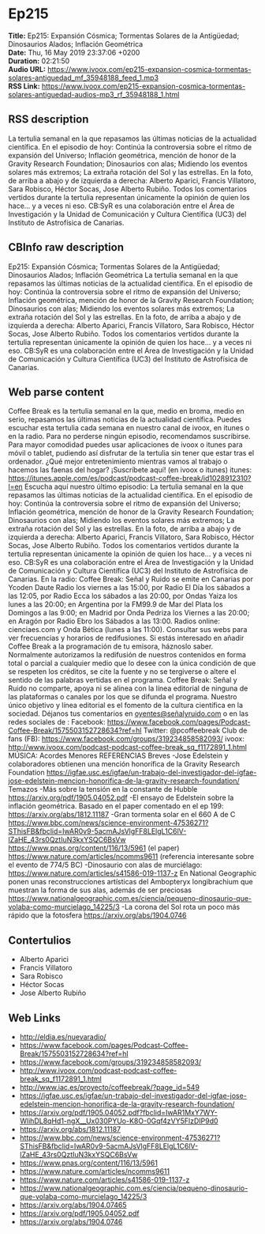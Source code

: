 # Ep215  
**Title:** Ep215: Expansión Cósmica; Tormentas Solares de la Antigüedad; Dinosaurios Alados; Inflación Geométrica  
**Date:** Thu, 16 May 2019 23:37:06 +0200  
**Duration:** 02:21:50  
**Audio URL:** https://www.ivoox.com/ep215-expansion-cosmica-tormentas-solares-antiguedad_mf_35948188_feed_1.mp3  
**RSS Link:** https://www.ivoox.com/ep215-expansion-cosmica-tormentas-solares-antiguedad-audios-mp3_rf_35948188_1.html  

## RSS description
La tertulia semanal en la que repasamos las últimas noticias de la actualidad científica. En el episodio de hoy: Continúa la controversia sobre el ritmo de expansión del Universo; Inflación geométrica, mención de honor de la Gravity Research Foundation; Dinosaurios con alas; Midiendo los eventos solares más extremos; La extraña rotación del Sol y las estrellas. En la foto, de arriba a abajo y de izquierda a derecha: Alberto Aparici, Francis Villatoro, Sara Robisco, Héctor Socas, Jose Alberto Rubiño. Todos los comentarios vertidos durante la tertulia representan únicamente la opinión de quien los hace… y a veces ni eso. CB:SyR es una colaboración entre el Área de Investigación y la Unidad de Comunicación y Cultura Científica (UC3) del Instituto de Astrofísica de Canarias.

## CBInfo raw description
Ep215: Expansión Cósmica; Tormentas Solares de la Antigüedad; Dinosaurios Alados; Inflación Geométrica
La tertulia semanal en la que repasamos las últimas noticias de la actualidad científica. En el episodio de hoy: Continúa la controversia sobre el ritmo de expansión del Universo; Inflación geométrica, mención de honor de la Gravity Research Foundation; Dinosaurios con alas; Midiendo los eventos solares más extremos; La extraña rotación del Sol y las estrellas. En la foto, de arriba a abajo y de izquierda a derecha: Alberto Aparici, Francis Villatoro, Sara Robisco, Héctor Socas, Jose Alberto Rubiño. Todos los comentarios vertidos durante la tertulia representan únicamente la opinión de quien los hace… y a veces ni eso. CB:SyR es una colaboración entre el Área de Investigación y la Unidad de Comunicación y Cultura Científica (UC3) del Instituto de Astrofísica de Canarias.




## Web parse content
Coffee Break es la tertulia semanal en la que, medio en broma, medio en serio, repasamos las últimas noticias de la actualidad científica. Puedes escuchar esta tertulia cada semana en nuestro canal de ivoox, en itunes o en la radio. Para no perderse ningún episodio, recomendamos suscribirse. Para mayor comodidad puedes usar aplicaciones de ivoox o itunes para móvil o tablet, pudiendo así disfrutar de la tertulia sin tener que estar tras el ordenador. ¿Qué mejor entretenimiento mientras vamos al trabajo o hacemos las faenas del hogar? ¡Suscríbete aquí! (en ivoox o itunes) itunes: https://itunes.apple.com/es/podcast/podcast-coffee-break/id1028912310?l=en Escucha aquí nuestro último episodio: La tertulia semanal en la que repasamos las últimas noticias de la actualidad científica. En el episodio de hoy: Continúa la controversia sobre el ritmo de expansión del Universo; Inflación geométrica, mención de honor de la Gravity Research Foundation; Dinosaurios con alas; Midiendo los eventos solares más extremos; La extraña rotación del Sol y las estrellas. En la foto, de arriba a abajo y de izquierda a derecha: Alberto Aparici, Francis Villatoro, Sara Robisco, Héctor Socas, Jose Alberto Rubiño. Todos los comentarios vertidos durante la tertulia representan únicamente la opinión de quien los hace… y a veces ni eso. CB:SyR es una colaboración entre el Área de Investigación y la Unidad de Comunicación y Cultura Científica (UC3) del Instituto de Astrofísica de Canarias. En la radio: Coffee Break: Señal y Ruido se emite en Canarias por Ycoden Daute Radio los viernes a las 15:00, por Radio El Día los sábados a las 12:05, por Radio Ecca los sábados a las 20:00, por Ondas Yaiza los lunes a las 20:00; en Argentina por la FM99.9 de Mar del Plata los Domingos a las 9:00; en Madrid por Onda Pedriza los Viernes a las 20:00; en Aragón por Radio Ebro los Sábados a las 13:00. Radios online: cienciaes.com y Onda Bética (lunes a las 11:00). Consultar sus webs para ver frecuencias y horarios de redifusiones. Si estás interesado en añadir Coffee Break a la programación de tu emisora, háznoslo saber. Normalmente autorizamos la redifusión de nuestros contenidos en forma total o parcial a cualquier medio que lo desee con la única condición de que se respeten los créditos, se cite la fuente y no se tergiverse o altere el sentido de las palabras vertidas en el programa. Coffee Break: Señal y Ruido no comparte, apoya ni se alinea con la línea editorial de ninguna de las plataformas o canales por los que se difunda el programa. Nuestro único objetivo y línea editorial es el fomento de la cultura científica en la sociedad. Déjanos tus comentarios en oyentes@señalyruido.com o en las redes sociales de : Facebook: https://www.facebook.com/pages/Podcast-Coffee-Break/1575503152728634?ref=hl Twitter: @pcoffeebreak Club de fans (FB): https://www.facebook.com/groups/319234858582093/ ivoox: http://www.ivoox.com/podcast-podcast-coffee-break_sq_f1172891_1.html MÚSICA: Acordes Menores REFERENCIAS Breves -Jose Edelstein y colaboradores obtienen una mención honorífica de la Gravity Research Foundation https://igfae.usc.es/igfae/un-trabajo-del-investigador-del-igfae-jose-edelstein-mencion-honorifica-de-la-gravity-research-foundation/ Temazos -Más sobre la tensión en la constante de Hubble https://arxiv.org/pdf/1905.04052.pdf -El ensayo de Edelstein sobre la inflación geométrica. Basado en el paper comentado en el ep 199: https://arxiv.org/abs/1812.11187 -Gran tormenta solar en el 660 A de C https://www.bbc.com/news/science-environment-47536271?SThisFB&fbclid=IwAR0v9-5acmAJsVlgFF8LElgL1C6lV-lZaHE_43rs0QztIuN3kxYSQC6BsVw https://www.pnas.org/content/116/13/5961 (el paper) https://www.nature.com/articles/ncomms9611 (referencia interesante sobre el evento de 774/5 BC) -Dinosaurio con alas de murciélago: https://www.nature.com/articles/s41586-019-1137-z En National Geographic ponen unas reconstrucciones artísticas del Ambopteryx longibrachium que muestran la forma de sus alas, además de ser preciosas https://www.nationalgeographic.com.es/ciencia/pequeno-dinosaurio-que-volaba-como-murcielago_14225/3 -La corona del Sol rota un poco más rápido que la fotosfera https://arxiv.org/abs/1904.0746

## Contertulios
- Alberto Aparici
- Francis Villatoro
- Sara Robisco
- Héctor Socas
- Jose Alberto Rubiño
## Web Links
- http://eldia.es/nuevaradio/
- https://www.facebook.com/pages/Podcast-Coffee-Break/1575503152728634?ref=hl
- https://www.facebook.com/groups/319234858582093/
- http://www.ivoox.com/podcast-podcast-coffee-break_sq_f1172891_1.html
- http://www.iac.es/proyecto/coffeebreak/?page_id=549
- https://igfae.usc.es/igfae/un-trabajo-del-investigador-del-igfae-jose-edelstein-mencion-honorifica-de-la-gravity-research-foundation/
- https://arxiv.org/pdf/1905.04052.pdf?fbclid=IwAR1MxY7WY-WlihDL8qHd1-ngX__Ux030PYUo-K8O-0Gqf4zVY5FlzDIP9d0
- https://arxiv.org/abs/1812.11187
- https://www.bbc.com/news/science-environment-47536271?SThisFB&fbclid=IwAR0v9-5acmAJsVlgFF8LElgL1C6lV-lZaHE_43rs0QztIuN3kxYSQC6BsVw
- https://www.pnas.org/content/116/13/5961
- https://www.nature.com/articles/ncomms9611
- https://www.nature.com/articles/s41586-019-1137-z
- https://www.nationalgeographic.com.es/ciencia/pequeno-dinosaurio-que-volaba-como-murcielago_14225/3
- https://arxiv.org/abs/1904.07465
- https://arxiv.org/pdf/1905.04052.pdf
- https://arxiv.org/abs/1904.0746